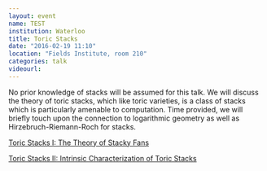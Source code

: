 ```yaml
---
layout: event
name: TEST
institution: Waterloo
title: Toric Stacks
date: "2016-02-19 11:10"
location: "Fields Institute, room 210"
categories: talk
videourl:
---
```

No prior knowledge of stacks will be assumed for this talk. We will discuss the theory of toric stacks, which like toric varieties, is a class of stacks which is particularly amenable to computation. Time provided, we will briefly touch upon the connection to logarithmic geometry as well as Hirzebruch-Riemann-Roch for stacks.

[Toric Stacks I: The Theory of Stacky Fans](http://arxiv.org/abs/1107.1906)

[Toric Stacks II: Intrinsic Characterization of Toric Stacks](http://arxiv.org/abs/1107.1907)
